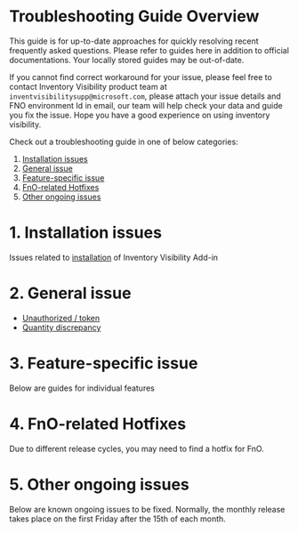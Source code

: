 # Troubleshooting Guide Overview

This guide is for up-to-date approaches for quickly resolving recent frequently asked questions. Please refer to guides here in addition to official documentations. Your locally stored guides may be out-of-date. 

If you cannot find correct workaround for your issue, please feel free to contact Inventory Visibility product team at ```inventvisibilitysupp@microsoft.com```, please attach your issue details and FNO environment Id in email, our team will help check your data and guide you fix the issue. Hope you have a good experience on using inventory visibility.

Check out a troubleshooting guide in one of below categories: 

1. [Installation issues](#1-installation-issues)
2. [General issue](#2-general-issue)
3. [Feature-specific issue](#3-feature-specific-issue)
4. [FnO-related Hotfixes](#4-fno-related-hotfixes)
5. [Other ongoing issues](#5-other-ongoing-issues)

# 1. Installation issues

Issues related to [installation](./Installation%20issue.md) of Inventory Visibility Add-in

# 2. General issue

- [Unauthorized / token](./401%20unauthorized%20invalid%20token%20issue.md)
- [Quantity discrepancy](./On%20hand%20quantity%20discrepancy%20between%20FNO%20and%20IV%20add-in.md)

# 3. Feature-specific issue

Below are guides for individual features

# 4. FnO-related Hotfixes

Due to different release cycles, you may need to find a hotfix for FnO.

# 5. Other ongoing issues

Below are known ongoing issues to be fixed. Normally, the monthly release takes place on the first Friday after the 15th of each month.
